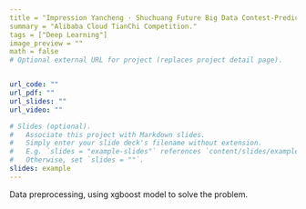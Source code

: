 ```yaml
---
title = "Impression Yancheng · Shuchuang Future Big Data Contest-Prediction of Yancheng Automobile License;"
summary = "Alibaba Cloud TianChi Competition."
tags = ["Deep Learning"]
image_preview = ""
math = false
# Optional external URL for project (replaces project detail page).


url_code: ""
url_pdf: ""
url_slides: ""
url_video: ""

# Slides (optional).
#   Associate this project with Markdown slides.
#   Simply enter your slide deck's filename without extension.
#   E.g. `slides = "example-slides"` references `content/slides/example-slides.md`.
#   Otherwise, set `slides = ""`.
slides: example
---
```

Data preprocessing, using xgboost model to solve the problem.
